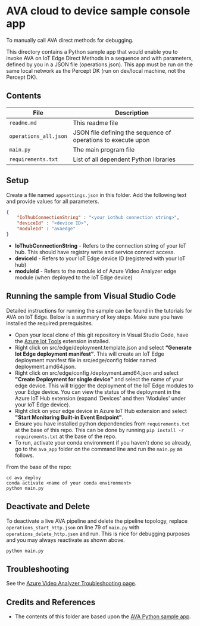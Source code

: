 # AVA cloud to device sample console app

To manually call AVA direct methods for debugging.

This directory contains a Python sample app that would enable you to invoke AVA on IoT Edge Direct Methods in a sequence and with parameters, defined by you in a JSON file (operations.json).  This app must be run on the same local network as the Percept DK (run on dev/local machine, not the Percept DK).

## Contents

| File             | Description                                                   |
|-------------------------|---------------------------------------------------------------|
| `readme.md`             | This readme file                                              |
| `operations_all.json`   | JSON file defining the sequence of operations to execute upon |
| `main.py`               | The main program file                                         |
| `requirements.txt`      | List of all dependent Python libraries                        |


## Setup

Create a file named `appsettings.json` in this folder. Add the following text and provide values for all parameters.

```JSON
{
    "IoThubConnectionString" : "<your iothub connection string>",
    "deviceId" : "<device ID>",
    "moduleId" : "avaedge"
}
```

* **IoThubConnectionString** - Refers to the connection string of your IoT hub. This should have registry write and service connect access.
* **deviceId** - Refers to your IoT Edge device ID (registered with your IoT hub)
* **moduleId** - Refers to the module id of Azure Video Analyzer edge module (when deployed to the IoT Edge device)

## Running the sample from Visual Studio Code

Detailed instructions for running the sample can be found in the tutorials for AVA on IoT Edge. Below is a summary of key steps. Make sure you have installed the required prerequisites.

* Open your local clone of this git repository in Visual Studio Code, have the [Azure Iot Tools](https://marketplace.visualstudio.com/items?itemName=vsciot-vscode.azure-iot-tools) extension installed. 
* Right click on src/edge/deployment.template.json and select **“Generate Iot Edge deployment manifest”**. This will create an IoT Edge deployment manifest file in src/edge/config folder named deployment.amd64.json.
* Right click on src/edge/config /deployment.amd64.json and select **"Create Deployment for single device"** and select the name of your edge device. This will trigger the deployment of the IoT Edge modules to your Edge device. You can view the status of the deployment in the Azure IoT Hub extension (expand 'Devices' and then 'Modules' under your IoT Edge device).
* Right click on your edge device in Azure IoT Hub extension and select **"Start Monitoring Built-in Event Endpoint"**.
* Ensure you have installed python dependencies from `requirements.txt` at the base of this repo. This can be done by running `pip install -r requirements.txt` at the base of the repo.
* To run, activate your conda environment if you haven't done so already, go to the `ava_app` folder on the command line and run the `main.py` as follows.

From the base of the repo:
```
cd ava_deploy
conda activate <name of your conda environment>
python main.py
```

## Deactivate and Delete

To deactivate a live AVA pipeline and delete the pipeline topology, replace `operations_start_http.json` on line 79 of `main.py` with `operations_delete_http.json` and run.  This is nice for debugging purposes and you may always reactivate as shown above.

```
python main.py
```

## Troubleshooting

See the [Azure Video Analyzer Troubleshooting page](https://docs.microsoft.com/en-us/azure/azure-video-analyzer/video-analyzer-docs/troubleshoot).

## Credits and References

- The contents of this folder are based upon the [AVA Python sample app](https://github.com/Azure-Samples/video-analyzer-iot-edge-python).